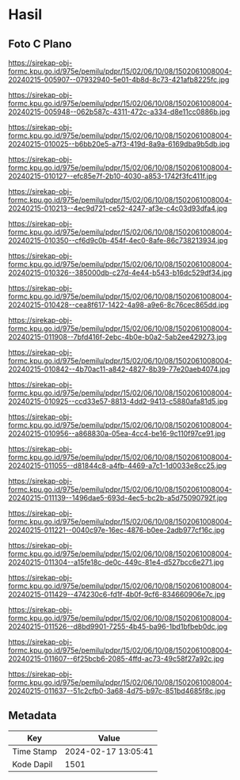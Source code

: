 # Hasil

## Foto C Plano

https://sirekap-obj-formc.kpu.go.id/975e/pemilu/pdpr/15/02/06/10/08/1502061008004-20240215-005907--07932940-5e01-4b8d-8c73-421afb8225fc.jpg

https://sirekap-obj-formc.kpu.go.id/975e/pemilu/pdpr/15/02/06/10/08/1502061008004-20240215-005948--062b587c-4311-472c-a334-d8e11cc0886b.jpg

https://sirekap-obj-formc.kpu.go.id/975e/pemilu/pdpr/15/02/06/10/08/1502061008004-20240215-010025--b6bb20e5-a7f3-419d-8a9a-6169dba9b5db.jpg

https://sirekap-obj-formc.kpu.go.id/975e/pemilu/pdpr/15/02/06/10/08/1502061008004-20240215-010127--efc85e7f-2b10-4030-a853-1742f3fc411f.jpg

https://sirekap-obj-formc.kpu.go.id/975e/pemilu/pdpr/15/02/06/10/08/1502061008004-20240215-010213--4ec9d721-ce52-4247-af3e-c4c03d93dfa4.jpg

https://sirekap-obj-formc.kpu.go.id/975e/pemilu/pdpr/15/02/06/10/08/1502061008004-20240215-010350--cf6d9c0b-454f-4ec0-8afe-86c738213934.jpg

https://sirekap-obj-formc.kpu.go.id/975e/pemilu/pdpr/15/02/06/10/08/1502061008004-20240215-010326--385000db-c27d-4e44-b543-b16dc529df34.jpg

https://sirekap-obj-formc.kpu.go.id/975e/pemilu/pdpr/15/02/06/10/08/1502061008004-20240215-010428--cea8f617-1422-4a98-a9e6-8c76cec865dd.jpg

https://sirekap-obj-formc.kpu.go.id/975e/pemilu/pdpr/15/02/06/10/08/1502061008004-20240215-011908--7bfd416f-2ebc-4b0e-b0a2-5ab2ee429273.jpg

https://sirekap-obj-formc.kpu.go.id/975e/pemilu/pdpr/15/02/06/10/08/1502061008004-20240215-010842--4b70ac11-a842-4827-8b39-77e20aeb4074.jpg

https://sirekap-obj-formc.kpu.go.id/975e/pemilu/pdpr/15/02/06/10/08/1502061008004-20240215-010925--ccd33e57-8813-4dd2-9413-c5880afa81d5.jpg

https://sirekap-obj-formc.kpu.go.id/975e/pemilu/pdpr/15/02/06/10/08/1502061008004-20240215-010956--a868830a-05ea-4cc4-be16-9c110f97ce91.jpg

https://sirekap-obj-formc.kpu.go.id/975e/pemilu/pdpr/15/02/06/10/08/1502061008004-20240215-011055--d81844c8-a4fb-4469-a7c1-1d0033e8cc25.jpg

https://sirekap-obj-formc.kpu.go.id/975e/pemilu/pdpr/15/02/06/10/08/1502061008004-20240215-011139--1496dae5-693d-4ec5-bc2b-a5d75090792f.jpg

https://sirekap-obj-formc.kpu.go.id/975e/pemilu/pdpr/15/02/06/10/08/1502061008004-20240215-011221--0040c97e-16ec-4876-b0ee-2adb977cf16c.jpg

https://sirekap-obj-formc.kpu.go.id/975e/pemilu/pdpr/15/02/06/10/08/1502061008004-20240215-011304--a15fe18c-de0c-449c-81e4-d527bcc6e271.jpg

https://sirekap-obj-formc.kpu.go.id/975e/pemilu/pdpr/15/02/06/10/08/1502061008004-20240215-011429--474230c6-fd1f-4b0f-9cf6-834660906e7c.jpg

https://sirekap-obj-formc.kpu.go.id/975e/pemilu/pdpr/15/02/06/10/08/1502061008004-20240215-011526--d8bd9901-7255-4b45-ba96-1bd1bfbeb0dc.jpg

https://sirekap-obj-formc.kpu.go.id/975e/pemilu/pdpr/15/02/06/10/08/1502061008004-20240215-011607--6f25bcb6-2085-4ffd-ac73-49c58f27a92c.jpg

https://sirekap-obj-formc.kpu.go.id/975e/pemilu/pdpr/15/02/06/10/08/1502061008004-20240215-011637--51c2cfb0-3a68-4d75-b97c-851bd4685f8c.jpg


## Metadata

| Key        | Value               |
| ---------- | ------------------- |
| Time Stamp | 2024-02-17 13:05:41 |
| Kode Dapil | 1501                |



